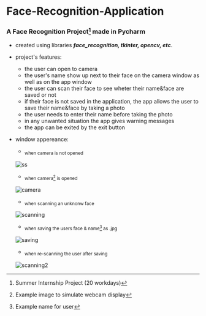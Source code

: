 # Face-Recognition-Application
### A Face Recognition Project[^1] made in Pycharm

  - created using libraries ***face_recognition, tkinter, opencv, etc***.
  
  - project's features:
    - the user can open to camera
    - the user's name show up next to their face on the camera window as well as on the app window
    - the user can scan their face to see wheter their name&face are saved or not
    - if their face is not saved in the application, the app allows the user to save their name&face by taking a photo
    - the user needs to enter their name before taking the photo
    - in any unwanted situation the app gives warning messages
    - the app can be exited by the exit button
  
  - window appereance:
    - <sub> when camera is not opened
    
    ![ss](https://user-images.githubusercontent.com/86734931/179744193-0c7a00b1-0901-4556-bd2a-2349fccfd87e.png)
    
    - <sub> when camera[^2] is opened
    
    ![camera](https://user-images.githubusercontent.com/86734931/179969203-63cdd1ef-3dda-4b52-9abd-33b47243e69a.png)

    - <sub> when scanning an unknonw face
    
    ![scanning](https://user-images.githubusercontent.com/86734931/179969253-a3fae733-ea40-44cf-94ff-744b02da4cfd.png)

    - <sub> when saving the users face & name[^3] as .jpg
    
    ![saving](https://user-images.githubusercontent.com/86734931/179969415-93b98929-887c-44bc-b535-b72464269b78.png)
    
    - <sub> when re-scanning the user after saving
    
    ![scanning2](https://user-images.githubusercontent.com/86734931/179971721-632cc92a-cb31-4448-be4d-d8d8f7fcd709.png)



[^1]: Summer Internship Project (20 workdays)
[^2]: Example image to simulate webcam display
[^3]: Example name for user
